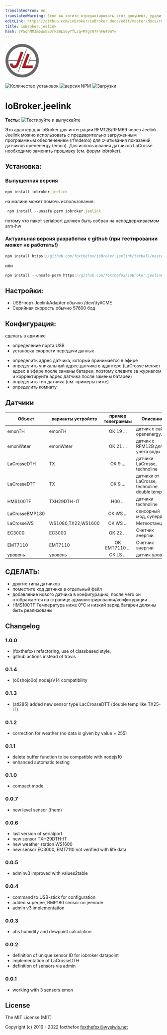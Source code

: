 ```yaml
---
translatedFrom: en
translatedWarning: Если вы хотите отредактировать этот документ, удалите поле «translationFrom», в противном случае этот документ будет снова автоматически переведен
editLink: https://github.com/ioBroker/ioBroker.docs/edit/master/docs/ru/adapterref/iobroker.jeelink/README.md
title: ioBroker.jeelink
hash: rPSqnNM3m5uwBSJrk2WL56yYfLJq+MTgr07FhF649mY=
---
```

![Логотип](../../../en/adapterref/iobroker.jeelink/admin/jeelab_logo.png)

![Количество установок](http://iobroker.live/badges/jeelink-stable.svg)
![версия NPM](http://img.shields.io/npm/v/iobroker.jeelink.svg)
![Загрузки](https://img.shields.io/npm/dm/iobroker.jeelink.svg)

# IoBroker.jeelink
**Тесты:** ![Тестируйте и выпускайте](https://github.com/foxthefox/ioBroker.jeelink/workflows/Test%20and%20Release/badge.svg)

Это адаптер для ioBroker для интеграции RFM12B/RFM69 через Jeelink.
Jeelink можно использовать с предварительно загруженным программным обеспечением (rfmdemo) для считывания показаний датчиков openenergy (emon).
Для использования датчиков LaCrosse необходимо заменить прошивку (см. форум iobroker).

## Установка:
### Выпущенная версия
```javascript
npm install iobroker.jeelink
```

на малине может помочь использование:

```javascript
 npm install --unsafe-perm iobroker.jeelink
 ```

 потому что пакет serialport должен быть собран на неподдерживаемом arm-hw

### Актуальная версия разработки с github (при тестировании может не работать!)
```javascript
npm install https://github.com/foxthefox/ioBroker.jeelink/tarball/master --production
```

или

```javascript
npm install --unsafe-perm https://github.com/foxthefox/ioBroker.jeelink/tarball/master --production
```

## Настройки:
- USB-порт JeelinkAdapter обычно /dev/ttyACME
- Серийная скорость обычно 57600 бод

## Конфигурация:
сделать в админке

* определение порта USB
* установка скорости передачи данных
- определить адрес датчика, который принимается в эфире
- определить уникальный адрес датчика в адаптере (LaCrosse меняет адрес в эфире после замены батареи, поэтому следите за журналом и корректируйте адрес датчика после замены батареи)
- определить тип датчика (см. примеры ниже)
- определить комнату

## Датчики
|Объект|варианты устройств|пример телеграммы|Описание|
|--------|-------|:-:|--------|
|emonTH|emonTH|ОК 19 ...|датчик с сайта openenergy.org|
|emonWater|emonWater|OK 21 ... |датчик с RFM12B для учета воды|
|LaCrosseDTH |TX|OK 9 ... |датчики LaCrosse, technoline|
|LaCrosseDTT |TX|OK 9 ... |датчики от LaCrosse, technoline double temp|
|HMS100TF |TXH29DTH-IT|H00 ... |датчики technoline|
|LaCrosseBMP180||OK WS ... |сенсорный мод, суперджи|
|LaCrosseWS|WS1080,TX22,WS1600|OK WS ... |Метеостанция|
|EC3000|EC3000|OK 22 ... |Счетчик энергии|
|EMT7110|EMT7110|OK EMT7110 ... |Счетчик энергии|
|уровень|уровень|ОК LS ... |датчик уровня|

## СДЕЛАТЬ:
* другие типы датчиков
* поместите код датчика в отдельный файл
* добавление нового датчика в конфигурацию, после чего он отображается на странице администрирования/конфигурации
* HMS100TF Температура ниже 0°C и низкий заряд батареи должны быть реализованы

## Changelog
### 1.0.0
* (foxthefox) refactoring, use of classbased style,
* github actions instead of travis

### 0.1.4
* (o0shojo0o) nodejsV14 compatibility

### 0.1.3
* (atl285) added new sensor type LacCrosseDTT (double temp like TX25-IT)

### 0.1.2
* correction for weather (no data is given by value = 255)

### 0.1.1
* delete buffer function to be compatible with nodejs10
* enhanced automatic testing

### 0.1.0
* compact mode

### 0.0.7
* new level sensor (fhem)

### 0.0.6
* last version of serialport
* new sensor TXH29DTH-IT
* new weather station WS1600
* new sensor EC3000, EMT7110 not verified with life data

### 0.0.5
* adminv3 improved with values2table

### 0.0.4
* command to USB-stick for configuration
* added superjee, BMP180 sensor on jeenode
* admin v3 implementation

### 0.0.3
* abs humidity and dewpoint calculation

### 0.0.2
* definition of unique sensor ID for iobroker datapoint
* implementation of LaCrosseDTH
* definition of sensors via admin

### 0.0.1
* working with 3 sensors emon

## License

The MIT License (MIT)

Copyright (c) 2016 - 2022 foxthefox <foxthefox@wysiwis.net>